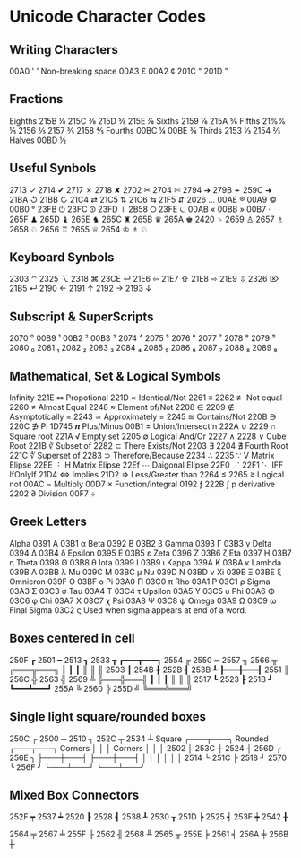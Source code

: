 # Unicode Character Codes

## Writing Characters

   00A0 ' ' Non-breaking space  00A3  £  00A2  ¢   201C “  201D   ”   

## Fractions
   
   Eighths  215B  ⅛  215C  ⅜  215D  ⅝  215E  ⅞   Sixths   2159  ⅙  215A  ⅚
   Fifths   21%%  ⅕  2156  ⅖  2157  ⅗  2158  ⅘   Fourths  00BC  ¼  00BE  ¾
   Thirds   2153  ⅓  2154  ⅔                     Halves   00BD  ½    

## Useful Synbols

   2713  ✓  2714  ✔  2717  ✗  2718  ✘  2702  ✂  2704  ✄  2794  ➔  279B  ➛  259C  ➜ 
   21BA  ↺  21BB  ↻  21C4  ⇄  21C5  ⇅  21C6  ⇆  21F5  ⇵  2026  …  00AE  ®  00A9  ©  00B0  °
   23FB  ⏻  23FC  ⏼  23FD  ⏽ 2B58  ⭘  23FE  ⏾   00AB  «  00BB  »  00B7  ·    
   265F  ♟  265D  ♝  265E  ♞  265C  ♜  265B  ♛  265A  ♚  2420  ␠
   2659  ♙  2657  ♗  2658  ♘  2656  ♖  2655  ♕  2654  ♔
♗           ♘ 

## Keyboard Synbols 
  
   2303  ⌃  2325  ⌥  2318  ⌘  23CE  ⏎  21E6  ⇦  21E7  ⇧  21E8  ⇨ 21E9  ⇩   2326  ⌦  
                              21B5  ↵  2190  ←  2191  ↑  2192  → 2193  ↓ 
## Subscript & SuperScripts

   2070  ⁰  00B9  ¹  00B2  ²  00B3  ³  2074  ⁴  2075  ⁵  2076  ⁶  2077  ⁷  2078  ⁸  2079  ⁹
   2080  ₀  2081  ₁  2082  ₂  2083  ₃  2084  ₄  2085  ₅  2086  ₆  2087  ₇  2088  ₈  2089  ₉

## Mathematical, Set & Logical Symbols

   Infinity          221E  ∞  Propotional       221D  ∝  Identical/Not     2261  ≡  2262  ≢ 
   Not equal         2260  ≠  Almost Equal      2248  ≈  Element of/Not    2208  ∈  2209  ∉   
   Asymptotically =  2243  ≃  Approximately  =  2245  ≅  Contains/Not      220B  ∋  220C  ∌
   Pi                1D745 𝝅  Plus/Minus        00B1  ±  Union/Intersect'n 222A  ∪  2229  ∩
   Square root       221A  √  Empty set         2205  ∅  Logical And/Or    2227  ∧  2228  ∨
   Cube Root         221B  ∛  Subset of         2282  ⊂  There Exists/Not  2203  ∃  2204  ∄
   Fourth Root       221C  ∜  Superset of       2283  ⊃  Therefore/Because 2234  ∴  2235  ∵
   V  Matrix Elipse  22EE  ⋮  H  Matrix Elipse  22Ef  ⋯  Daigonal Elipse   22F0  ⋰  22F1  ⋱
   IFF IfOnlyIf      21D4  ⇔  Implies           21D2  ⇒  Less/Greater than 2264  ≤  2265  ≥ 
   Logical not       00AC  ¬  Multiply          00D7  ×  Function/integral 0192  ƒ  222B  ∫
   p derivative      2202  ∂  Division          00F7  ÷
   
## Greek Letters

   Alpha    0391  Α  03B1  α     Beta     0392  Β  03B2  β     Gamma    0393  Γ  03B3  γ
   Delta    0394  Δ  03B4  δ     Epsilon  0395  Ε  03B5  ε     Zeta     0396  Ζ  03B6  ζ
   Eta      0397  Η  03B7  η     Theta    0398  Θ  03B8  θ     Iota     0399  Ι  03B9  ι
   Kappa    039A  Κ  03BA  κ     Lambda   039B  Λ  03BB  λ     Mu       039C  Μ  03BC  μ
   Nu       039D  Ν  03BD  ν     Xi       039E  Ξ  03BE  ξ     Omnicron 039F  Ο  03BF  ο
   Pi       03A0  Π  03C0  π     Rho      03A1  Ρ  03C1  ρ     Sigma    03A3  Σ  03C3  σ
   Tau      03A4  Τ  03C4  τ     Upsilon  03A5  Υ  03C5  υ     Phi      03A6  Φ  03C6  φ
   Chi      03A7  Χ  03C7  χ     Psi      03A8  Ψ  03C8  ψ     Omega    03A9  Ω  03C9  ω
   Final Sigma       03C2  ς     Used when sigma appears at end of a word.

## Boxes centered in cell

   250F ┏  2501 ━  2513 ┓  2533 ┳   ┏━━━┳━━━┓   2554 ╔  2550 ═  2557 ╗  2566 ╦   ╔═══╦═══╗
                                    ┃   ┃   ┃                                    ║   ║   ║
   2503 ┃  254B ╋  252B ┫  253B ┻   ┣━━━╋━━━┫   2551 ║  256C ╬  2563 ╣  2569 ╩   ╠═══╬═══╣
                                    ┃   ┃   ┃                                    ║   ║   ║
   2517 ┗  2523 ┣  251B ┛           ┗━━━┻━━━┛   255A ╚  2560 ╠  255D ╝           ╚═══╩═══╝

## Single light square/rounded boxes

   250C ┌  2500 ─  2510 ┐  252C ┬  2534 ┴     Square  ┌───┬───╮   Rounded ╭───┬───╮
                                              Corners │   │   │   Corners │   │   │
   2502 │  253C ┼  2524 ┤  256D ╭  256E ╮             ├───┼───┤           ├───┼───┤
                                                      │   │   │           │   │   │
   2514 └  251C ├  2518 ┘  2570 ╰  256F ╯             └───┴───┘           ╰───┴───╯

## Mixed Box Connectors 

   252F  ┯  2537  ┷  2520  ┠  2528  ┨  2538  ┸  2530  ┰  251D  ┝  2525  ┥  253F  ┿  2542  ╂ 
 
   2564  ╤  2567  ╧  255F  ╟  2562  ╢  2568  ╨  2565  ╥  255E  ╞  2561  ╡  256A  ╪  256B  ╫ 

